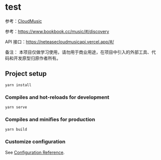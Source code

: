 # test
参考：[CloudMusic](https://gitee.com/penggang-home/cloud-music) 

参考：https://www.bookbook.cc/music/#/discovery

API 接口：https://neteasecloudmusicapi.vercel.app/#/

备注： 本项目仅做学习使用，请勿用于商业用途，在项目中引入的外部工具、代码和开发原型归原作者所有。
## Project setup
```
yarn install
```

### Compiles and hot-reloads for development
```
yarn serve
```

### Compiles and minifies for production
```
yarn build
```

### Customize configuration
See [Configuration Reference](https://cli.vuejs.org/config/).
